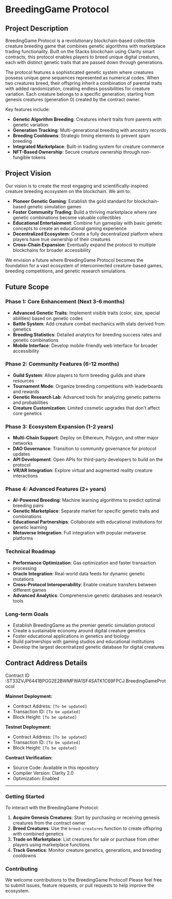 
# BreedingGame Protocol

## Project Description

BreedingGame Protocol is a revolutionary blockchain-based collectible creature breeding game that combines genetic algorithms with marketplace trading functionality. Built on the Stacks blockchain using Clarity smart contracts, this protocol enables players to breed unique digital creatures, each with distinct genetic traits that are passed down through generations.

The protocol features a sophisticated genetic system where creatures possess unique gene sequences represented as numerical codes. When two creatures breed, their offspring inherit a combination of parental traits with added randomization, creating endless possibilities for creature variation. Each creature belongs to a specific generation, starting from genesis creatures (generation 0) created by the contract owner.

Key features include:
- **Genetic Algorithm Breeding**: Creatures inherit traits from parents with genetic variation
- **Generation Tracking**: Multi-generational breeding with ancestry records
- **Breeding Cooldowns**: Strategic timing elements to prevent spam breeding
- **Integrated Marketplace**: Built-in trading system for creature commerce
- **NFT-Based Ownership**: Secure creature ownership through non-fungible tokens

## Project Vision

Our vision is to create the most engaging and scientifically-inspired creature breeding ecosystem on the blockchain. We aim to:

- **Pioneer Genetic Gaming**: Establish the gold standard for blockchain-based genetic simulation games
- **Foster Community Trading**: Build a thriving marketplace where rare genetic combinations become valuable collectibles
- **Educational Entertainment**: Combine fun gameplay with basic genetic concepts to create an educational gaming experience
- **Decentralized Ecosystem**: Create a fully decentralized platform where players have true ownership of their creatures
- **Cross-Chain Expansion**: Eventually expand the protocol to multiple blockchains for broader accessibility

We envision a future where BreedingGame Protocol becomes the foundation for a vast ecosystem of interconnected creature-based games, breeding competitions, and genetic research simulations.

## Future Scope

### Phase 1: Core Enhancement (Next 3-6 months)
- **Advanced Genetic Traits**: Implement visible traits (color, size, special abilities) based on genetic codes
- **Battle System**: Add creature combat mechanics with stats derived from genetics
- **Breeding Statistics**: Detailed analytics for breeding success rates and genetic combinations
- **Mobile Interface**: Develop mobile-friendly web interface for broader accessibility

### Phase 2: Community Features (6-12 months)
- **Guild System**: Allow players to form breeding guilds and share resources
- **Tournament Mode**: Organize breeding competitions with leaderboards and rewards
- **Genetic Research Lab**: Advanced tools for analyzing genetic patterns and probabilities
- **Creature Customization**: Limited cosmetic upgrades that don't affect core genetics

### Phase 3: Ecosystem Expansion (1-2 years)
- **Multi-Chain Support**: Deploy on Ethereum, Polygon, and other major networks
- **DAO Governance**: Transition to community governance for protocol updates
- **API Development**: Open APIs for third-party developers to build on the protocol
- **VR/AR Integration**: Explore virtual and augmented reality creature interactions

### Phase 4: Advanced Features (2+ years)
- **AI-Powered Breeding**: Machine learning algorithms to predict optimal breeding pairs
- **Genetic Marketplace**: Separate market for specific genetic traits and combinations
- **Educational Partnerships**: Collaborate with educational institutions for genetic learning
- **Metaverse Integration**: Full integration with popular metaverse platforms

### Technical Roadmap
- **Performance Optimization**: Gas optimization and faster transaction processing
- **Oracle Integration**: Real-world data feeds for dynamic genetic mutations
- **Cross-Protocol Interoperability**: Enable creature transfers between different games
- **Advanced Analytics**: Comprehensive genetic databases and research tools

### Long-term Goals
- Establish BreedingGame as the premier genetic simulation protocol
- Create a sustainable economy around digital creature genetics
- Foster educational applications in genetics and biology
- Build partnerships with gaming studios and educational institutions
- Develop the largest decentralized genetic database for digital creatures

## Contract Address Details

 Contract ID  :ST33ZVJP6441BPGG2E2BWMFWA1SF4SATK1C69FPCJ.BreedingGameProtocol


**Mainnet Deployment:**
- Contract Address: `[To be updated]`
- Transaction ID: `[To be updated]`
- Block Height: `[To be updated]`

**Testnet Deployment:**
- Contract Address: `[To be updated]`
- Transaction ID: `[To be updated]`
- Block Height: `[To be updated]`

**Contract Verification:**
- Source Code: Available in this repository
- Compiler Version: Clarity 2.0
- Optimization: Enabled

---

### Getting Started

To interact with the BreedingGame Protocol:

1. **Acquire Genesis Creatures**: Start by purchasing or receiving genesis creatures from the contract owner
2. **Breed Creatures**: Use the `breed-creatures` function to create offspring with combined genetics
3. **Trade on Marketplace**: List creatures for sale or purchase from other players using marketplace functions
4. **Track Genetics**: Monitor creature genetics, generations, and breeding cooldowns

### Contributing

We welcome contributions to the BreedingGame Protocol! Please feel free to submit issues, feature requests, or pull requests to help improve the ecosystem.


